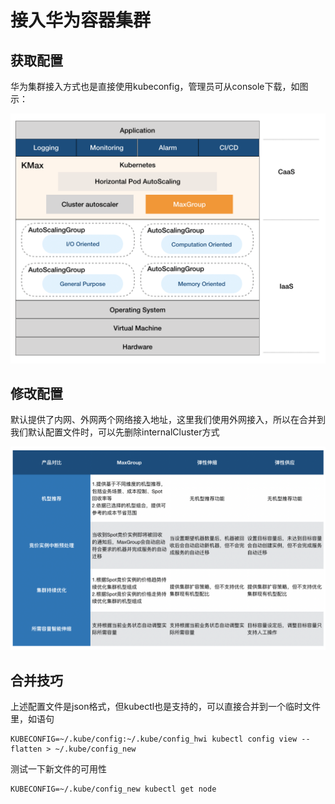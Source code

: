 # 接入华为容器集群

## 获取配置

华为集群接入方式也是直接使用kubeconfig，管理员可从console下载，如图示：

![](../../.gitbook/assets/image%20%2867%29.png)

## 修改配置

默认提供了内网、外网两个网络接入地址，这里我们使用外网接入，所以在合并到我们默认配置文件时，可以先删除internalCluster方式

![](../../.gitbook/assets/image%20%288%29.png)

## 合并技巧

上述配置文件是json格式，但kubectl也是支持的，可以直接合并到一个临时文件里，如语句

```text
KUBECONFIG=~/.kube/config:~/.kube/config_hwi kubectl config view --flatten > ~/.kube/config_new
```

测试一下新文件的可用性

```text
KUBECONFIG=~/.kube/config_new kubectl get node
```



